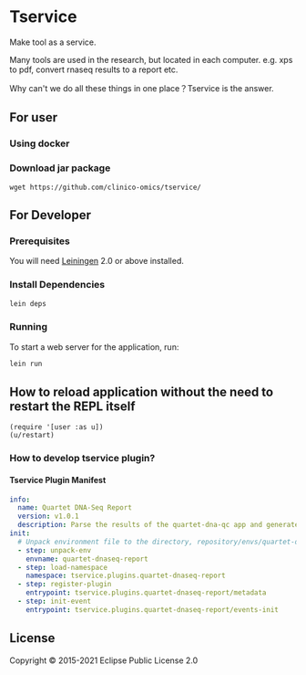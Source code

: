 # Tservice

Make tool as a service.

Many tools are used in the research, but located in each computer. e.g. xps to pdf, convert rnaseq results to a report etc. 

Why can't we do all these things in one place？Tservice is the answer.

## For user
### Using docker

### Download jar package

```
wget https://github.com/clinico-omics/tservice/
```

## For Developer
### Prerequisites

You will need [Leiningen][1] 2.0 or above installed.

[1]: https://github.com/technomancy/leiningen

### Install Dependencies

```bash
lein deps
```

### Running

To start a web server for the application, run:

```bash
lein run 
```

## How to reload application without the need to restart the REPL itself

```
(require '[user :as u])
(u/restart)
```

### How to develop tservice plugin?

#### Tservice Plugin Manifest
```yaml
info:
  name: Quartet DNA-Seq Report
  version: v1.0.1
  description: Parse the results of the quartet-dna-qc app and generate the report.
init:
  # Unpack environment file to the directory, repository/envs/quartet-dnaseq-report
  - step: unpack-env
    envname: quartet-dnaseq-report
  - step: load-namespace
    namespace: tservice.plugins.quartet-dnaseq-report
  - step: register-plugin
    entrypoint: tservice.plugins.quartet-dnaseq-report/metadata
  - step: init-event
    entrypoint: tservice.plugins.quartet-dnaseq-report/events-init
```

## License

Copyright © 2015-2021 Eclipse Public License 2.0

